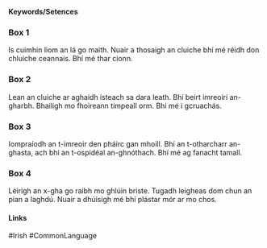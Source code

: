 
**Keywords/Setences**

### Box 1

Is cuimhin liom an lá go maith. Nuair a thosaigh an cluiche bhí mé réidh don chluiche ceannais. Bhí mé thar cionn.

### Box 2

Lean an cluiche ar aghaidh isteach sa dara leath. Bhí beirt imreoirí an-gharbh. Bhailigh mo fhoireann timpeall orm. Bhí mé i gcruachás.

### Box 3

Iompraíodh an t-imreoir den pháirc gan mhoill. Bhí an t-otharcharr an-ghasta, ach bhí an t-ospidéal an-ghnóthach. Bhí mé ag fanacht tamall.

### Box 4

Léirigh an x-gha go raibh mo ghlúin briste. Tugadh leigheas dom chun an pian a laghdú. Nuair a dhúisigh mé bhí plástar mór ar mo chos.

#### Links
#Irish #CommonLanguage 